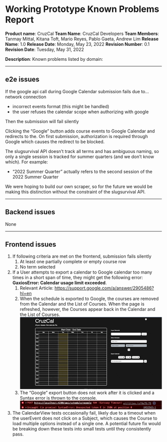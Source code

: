 # Working Prototype Known Problems Report

**Product name**: CruzCal
**Team Name**: CruzCal Developers
**Team Members**: Tanmay Mittal, Kitana Toft, Mario Reyes, Pablo Gaeta, Andrew Lim
**Release Name**: 1.0
**Release Date**: Monday, May 23, 2022
**Revision Number**: 0.1
**Revision Date**: Tuesday, May 31, 2022

**Description**: Known problems listed by domain:

---

## e2e issues

If the google api call during Google Calendar submission fails due to…
network connection

- incorrect events format (this might be handled)
- the user refuses the calendar scope when authorizing with google

Then the submission will fail silently

Clicking the “Google” button adds course events to Google Calendar and redirects to the. On first submission, authorization is required through Google which causes the redirect to be blocked.

The slugsurvival API doesn’t track all terms and has ambiguous naming, so only a single session is tracked for summer quarters (and we don’t know which).
For example:

- “2022 Summer Quarter” actually refers to the second session of the 2022 Summer Quarter

We were hoping to build our own scraper, so for the future we would be making this distinction without the constraint of the slugsurvival API.

---

## Backend issues

None

---

## Frontend issues

1. If following criteria are met on the frontend, submission fails silently
    1. At least one partially complete or empty course row
    2. No term selected
2. If a User attempts to export a calendar to Google calendar too many times in a short span of time, they might get the following error: **GaxiosError: Calendar usage limit exceeded**.
    1. Relevant Article: https://support.google.com/a/answer/2905486?hl=en
    2. When the schedule is exported to Google, the courses are removed from the Calendar and the List of Courses. When the page is refreshed, however, the Courses appear back in the Calendar and the List of Courses.
![Google Calendar Hang Demo](./gaxios-calendar-usage-limit-exceeded.gif)
    3. The “Google” export button does not work after it is clicked and a Syntax error is thrown to the console.
![Console Error](./gaxios-console-errors.png)
3. The CalendarView tests occasionally fail, likely due to a timeout when the userEvent does not click on a Subject, which causes the Course to load multiple options instead of a single one. A potential future fix would be breaking down these tests into small tests until they consistently pass.
